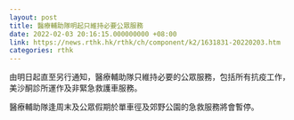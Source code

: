 ```yaml
---
layout: post
title: 醫療輔助隊明起只維持必要公眾服務
date: 2022-02-03 20:16:15.000000000 +08:00
link: https://news.rthk.hk/rthk/ch/component/k2/1631831-20220203.htm
categories: rthk
---
```


由明日起直至另行通知，醫療輔助隊只維持必要的公眾服務，包括所有抗疫工作，美沙酮診所運作及非緊急救護車服務。

醫療輔助隊逢周末及公眾假期於單車徑及郊野公園的急救服務將會暫停。
